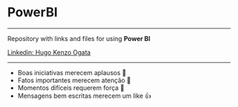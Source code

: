# PowerBI
***
 Repository with links and files for using **Power BI**

[Linkedin: Hugo Kenzo Ogata](https://www.linkedin.com/in/hugo-kenzo-ogata-72888896/)
***
* Boas iniciativas merecem aplausos 👏
* Fatos importantes merecem atenção 👀
* Momentos difíceis requerem força 💪
* Mensagens bem escritas merecem um like 👍
